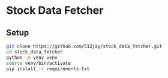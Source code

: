 # Stock Data Fetcher

## Setup
```sh
git clone https://github.com/512jay/stock_data_fetcher.git
cd stock_data_fetcher
python -m venv venv
source venv/bin/activate
pip install -r requirements.txt
